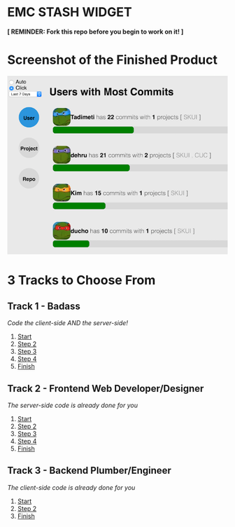 # EMC STASH WIDGET

**[ REMINDER: Fork this repo before you begin to work on it! ]**

# Screenshot of the Finished Product
![Alt text](/assets/img/screenshot.png "Screen shot of the user git stats widget" )

# 3 Tracks to Choose From

## Track 1 - Badass
_Code the client-side AND the server-side!_
1. [Start](https://github.com/EMC-UI/emc-stash-widget/tree/badass-start)
1. [Step 2](https://github.com/EMC-UI/emc-stash-widget/tree/badass-step-2)
1. [Step 3](https://github.com/EMC-UI/emc-stash-widget/tree/badass-step-3)
1. [Step 4](https://github.com/EMC-UI/emc-stash-widget/tree/badass-step-4)
1. [Finish](https://github.com/EMC-UI/emc-stash-widget/tree/badass-finish)

## Track 2 - Frontend Web Developer/Designer
_The server-side code is already done for you_
1. [Start](https://github.com/EMC-UI/emc-stash-widget/tree/front-end-only-start)
1. [Step 2](https://github.com/EMC-UI/emc-stash-widget/tree/front-end-only-step-2)
1. [Step 3](https://github.com/EMC-UI/emc-stash-widget/tree/front-end-only-step-3)
1. [Step 4](https://github.com/EMC-UI/emc-stash-widget/tree/front-end-only-step-4)
1. [Finish](https://github.com/EMC-UI/emc-stash-widget/tree/front-end-only-finish)

## Track 3 - Backend Plumber/Engineer
_The client-side code is already done for you_
1. [Start](https://github.com/EMC-UI/emc-stash-widget/tree/back-end-only-start)
1. [Step 2](https://github.com/EMC-UI/emc-stash-widget/tree/back-end-only-step-2)
1. [Finish](https://github.com/EMC-UI/emc-stash-widget/tree/back-end-only-finish)

